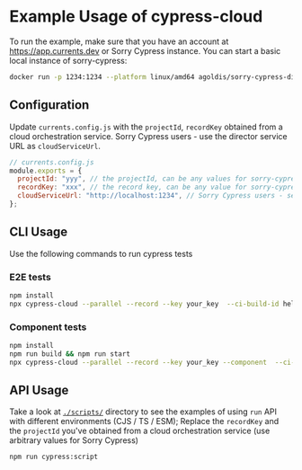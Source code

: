 # Example Usage of cypress-cloud

To run the example, make sure that you have an account at https://app.currents.dev or Sorry Cypress instance. You can start a basic local instance of sorry-cypress:

```sh
docker run -p 1234:1234 --platform linux/amd64 agoldis/sorry-cypress-director
```

## Configuration

Update `currents.config.js` with the `projectId`, `recordKey` obtained from a cloud orchestration service. Sorry Cypress users - use the director service URL as `cloudServiceUrl`.

```js
// currents.config.js
module.exports = {
  projectId: "yyy", // the projectId, can be any values for sorry-cypress users
  recordKey: "xxx", // the record key, can be any value for sorry-cypress users
  cloudServiceUrl: "http://localhost:1234", // Sorry Cypress users - set the director service URL, Currents customer - remove this option
};
```

## CLI Usage

Use the following commands to run cypress tests

### E2E tests

```sh
npm install
npx cypress-cloud --parallel --record --key your_key  --ci-build-id hello-cypress-cloud
```

### Component tests

```sh
npm install
npm run build && npm run start
npx cypress-cloud --parallel --record --key your_key --component  --ci-build-id hello-cypress-cloud
```

## API Usage

Take a look at [`./scripts/`](./scripts/) directory to see the examples of using `run` API with different environments (CJS / TS / ESM);
Replace the `recordKey` and the `projectId` you've obtained from a cloud orchestration service (use arbitrary values for Sorry Cypress)

```sh
npm run cypress:script
```
